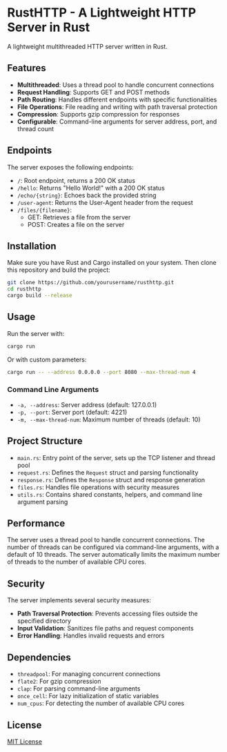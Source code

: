 # RustHTTP - A Lightweight HTTP Server in Rust

A lightweight multithreaded HTTP server written in Rust.

## Features

- **Multithreaded**: Uses a thread pool to handle concurrent connections
- **Request Handling**: Supports GET and POST methods
- **Path Routing**: Handles different endpoints with specific functionalities
- **File Operations**: File reading and writing with path traversal protection
- **Compression**: Supports gzip compression for responses
- **Configurable**: Command-line arguments for server address, port, and thread count

## Endpoints

The server exposes the following endpoints:

- `/`: Root endpoint, returns a 200 OK status
- `/hello`: Returns "Hello World!" with a 200 OK status
- `/echo/{string}`: Echoes back the provided string
- `/user-agent`: Returns the User-Agent header from the request
- `/files/{filename}`: 
  - GET: Retrieves a file from the server
  - POST: Creates a file on the server

## Installation

Make sure you have Rust and Cargo installed on your system. Then clone this repository and build the project:

```bash
git clone https://github.com/yourusername/rusthttp.git
cd rusthttp
cargo build --release
```

## Usage

Run the server with:

```bash
cargo run
```

Or with custom parameters:

```bash
cargo run -- --address 0.0.0.0 --port 8080 --max-thread-num 4
```

### Command Line Arguments

- `-a, --address`: Server address (default: 127.0.0.1)
- `-p, --port`: Server port (default: 4221)
- `-m, --max-thread-num`: Maximum number of threads (default: 10)

## Project Structure

- `main.rs`: Entry point of the server, sets up the TCP listener and thread pool
- `request.rs`: Defines the `Request` struct and parsing functionality
- `response.rs`: Defines the `Response` struct and response generation
- `files.rs`: Handles file operations with security measures
- `utils.rs`: Contains shared constants, helpers, and command line argument parsing

## Performance

The server uses a thread pool to handle concurrent connections. The number of threads can be configured via command-line arguments, with a default of 10 threads. The server automatically limits the maximum number of threads to the number of available CPU cores.

## Security

The server implements several security measures:

- **Path Traversal Protection**: Prevents accessing files outside the specified directory
- **Input Validation**: Sanitizes file paths and request components
- **Error Handling**: Handles invalid requests and errors

## Dependencies

- `threadpool`: For managing concurrent connections
- `flate2`: For gzip compression
- `clap`: For parsing command-line arguments
- `once_cell`: For lazy initialization of static variables
- `num_cpus`: For detecting the number of available CPU cores

## License

[MIT License](LICENSE)